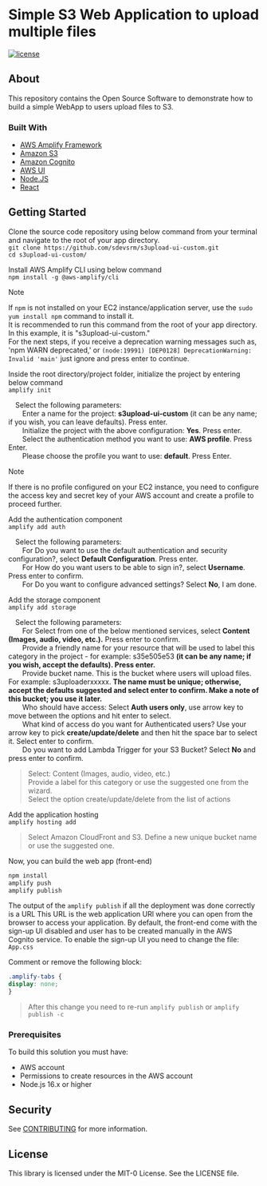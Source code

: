 # Simple S3 Web Application to upload multiple files
[![license](https://img.shields.io/badge/license-MIT-green)](LICENSE)

## About
This repository contains the Open Source Software to demonstrate how to build a simple WebApp to users upload files to S3.  

### Built With

- [AWS Amplify Framework](https://docs.amplify.aws/)
- [Amazon S3](https://aws.amazon.com/s3/)
- [Amazon Cognito](https://aws.amazon.com/cognito/)
- [AWS UI](https://github.com/aws/awsui-documentation)
- [Node.JS](https://nodejs.org/en/)
- [React](https://reactjs.org/)

## Getting Started
Clone the source code repository using below command from your terminal and navigate to the root of your app directory.  
`git clone https://github.com/sdevsrm/s3upload-ui-custom.git`  
`cd s3upload-ui-custom/`  

Install AWS Amplify CLI using below command  
`npm install -g @aws-amplify/cli`  

> [!NOTE]
> If `npm` is not installed on your EC2 instance/application server, use the `sudo yum install npm` command to install it.  
> It is recommended to run this command from the root of your app directory. In this example, it is "s3upload-ui-custom."  
> For the next steps, if you receive a deprecation warning messages such as, 'npm WARN deprecated,' or `(node:19991) [DEP0128] DeprecationWarning: Invalid 'main'` just ignore and press enter to continue.


Inside the root directory/project folder, initialize the project by entering below command  
`amplify init`  

&emsp;Select the following parameters:  
    &emsp;&emsp;Enter a name for the project: **s3upload-ui-custom** (it can be any name; if you wish, you can leave defaults). Press enter.  
    &emsp;&emsp;Initialize the project with the above configuration: **Yes**. Press enter.  
    &emsp;&emsp;Select the authentication method you want to use: **AWS profile**. Press Enter.  
    &emsp;&emsp;Please choose the profile you want to use: **default**. Press Enter.  

> [!NOTE]
> If there is no profile configured on your EC2 instance, you need to configure the access key and secret key of your AWS account and create a profile to proceed further.

Add the authentication component  
`amplify add auth`

&emsp;Select the following parameters:  
&emsp;&emsp;For Do you want to use the default authentication and security configuration?, select **Default Configuration**. Press enter.  
&emsp;&emsp;For How do you want users to be able to sign in?, select **Username**. Press enter to confirm.  
&emsp;&emsp;For Do you want to configure advanced settings? Select **No**, I am done.  

Add the storage component  
`amplify add storage`

&emsp;Select the following parameters:  
&emsp;&emsp;For Select from one of the below mentioned services, select **Content (Images, audio, video, etc.).** Press enter to confirm.  
&emsp;&emsp;Provide a friendly name for your resource that will be used to label this category in the project - for example: s35e505e53 **(it can be any name; if you wish, accept the defaults). Press enter.**   
&emsp;&emsp;Provide bucket name. This is the bucket where users will upload files. For example: s3uploaderxxxxx. **The name must be unique; otherwise, accept the defaults suggested and select enter to confirm. Make a note of this bucket; you use it later.**  
&emsp;&emsp;Who should have access: Select **Auth users only**, use arrow key to move between the options and hit enter to select.  
&emsp;&emsp;What kind of access do you want for Authenticated users? Use your arrow key to pick **create/update/delete** and then hit the space bar to select it. Select enter to confirm.  
&emsp;&emsp;Do you want to add Lambda Trigger for your S3 Bucket? Select **No** and press enter to confirm.  

> Select: Content (Images, audio, video, etc.)  
> Provide a label for this category or use the suggested one from the wizard.  
> Select the option create/update/delete from the list of actions  

Add the application hosting  
`amplify hosting add`  

> Select Amazon CloudFront and S3. Define a new unique bucket name or use the suggested one.

Now, you can build the web app (front-end)

```bash
npm install
amplify push
amplify publish
```

The output of the `amplify publish` if all the deployment was done correctly is a URL
This URL is the web application URl where you can open from the browser to access your application.
By default, the front-end come with the sign-up UI disabled and user has to be created manually in the AWS Cognito service.
To enable the sign-up UI you need to change the file: `App.css`

Comment or remove the following block:

```css
.amplify-tabs {
display: none;
}
```
> After this change you need to re-run `amplify publish` or `amplify publish -c`


### Prerequisites

To build this solution you must have:
- AWS account
- Permissions to create resources in the AWS account
- Node.js 16.x or higher

## Security

See [CONTRIBUTING](CONTRIBUTING.md#security-issue-notifications) for more information.

## License

This library is licensed under the MIT-0 License. See the LICENSE file.
